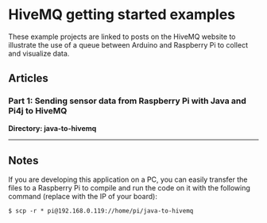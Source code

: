 # HiveMQ getting started examples

These example projects are linked to posts on the HiveMQ website to illustrate 
the use of a queue between Arduino and Raspberry Pi to collect and visualize data.

## Articles

### Part 1: Sending sensor data from Raspberry Pi with Java and Pi4j to HiveMQ

**Directory: java-to-hivemq**

***




## Notes

If you are developing this application on a PC, you can easily transfer the files to a Raspberry Pi to compile and run
the code on it with the following command (replace with the IP of your board):

```shell
$ scp -r * pi@192.168.0.119://home/pi/java-to-hivemq
```